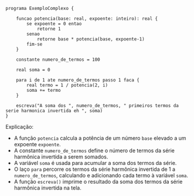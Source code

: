 ```portugol
programa ExemploComplexo {

    funcao potencia(base: real, expoente: inteiro): real {
        se expoente = 0 entao
            retorne 1
        senao
            retorne base * potencia(base, expoente-1)
        fim-se
    }

    constante numero_de_termos = 100

    real soma = 0

    para i de 1 ate numero_de_termos passo 1 faca {
        real termo = 1 / potencia(2, i)
        soma += termo
    }

    escreva("A soma dos ", numero_de_termos, " primeiros termos da serie harmonica invertida eh ", soma)
}
```

Explicação:

* A função `potencia` calcula a potência de um número `base` elevado a um expoente `expoente`.
* A constante `numero_de_termos` define o número de termos da série harmônica invertida a serem somados.
* A variável `soma` é usada para acumular a soma dos termos da série.
* O laço `para` percorre os termos da série harmônica invertida de 1 a `numero_de_termos`, calculando e adicionando cada termo à variável `soma`.
* A função `escreva()` imprime o resultado da soma dos termos da série harmônica invertida na tela.